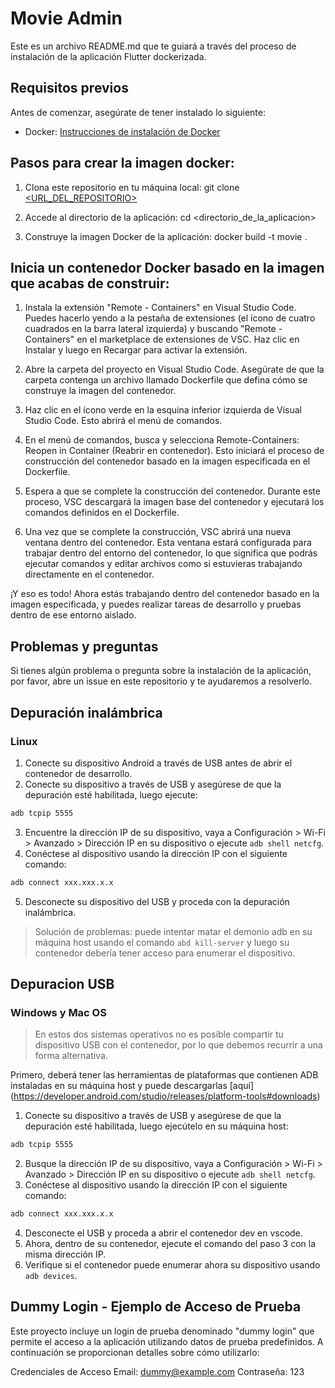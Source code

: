 # Movie Admin

Este es un archivo README.md que te guiará a través del proceso de instalación de la aplicación Flutter dockerizada.

## Requisitos previos

Antes de comenzar, asegúrate de tener instalado lo siguiente:

- Docker: [Instrucciones de instalación de Docker](https://docs.docker.com/get-docker/)

## Pasos para crear la imagen docker:

1. Clona este repositorio en tu máquina local:
git clone [<URL_DEL_REPOSITORIO>](https://github.com/NicolasSebastianEstigarribia/Flutter-MovieAdmin/)

2. Accede al directorio de la aplicación:
cd <directorio_de_la_aplicacion>

3. Construye la imagen Docker de la aplicación:
docker build -t movie .

## Inicia un contenedor Docker basado en la imagen que acabas de construir:

1. Instala la extensión "Remote - Containers" en Visual Studio Code. Puedes hacerlo yendo a la pestaña de extensiones (el ícono de cuatro cuadrados en la barra lateral izquierda) y buscando "Remote - Containers" en el marketplace de extensiones de VSC. Haz clic en Instalar y luego en Recargar para activar la extensión.

2. Abre la carpeta del proyecto en Visual Studio Code. Asegúrate de que la carpeta contenga un archivo llamado Dockerfile que defina cómo se construye la imagen del contenedor.

3. Haz clic en el ícono verde en la esquina inferior izquierda de Visual Studio Code. Esto abrirá el menú de comandos.

4. En el menú de comandos, busca y selecciona Remote-Containers: Reopen in Container (Reabrir en contenedor). Esto iniciará el proceso de construcción del contenedor basado en la imagen especificada en el Dockerfile.

5. Espera a que se complete la construcción del contenedor. Durante este proceso, VSC descargará la imagen base del contenedor y ejecutará los comandos definidos en el Dockerfile.

6. Una vez que se complete la construcción, VSC abrirá una nueva ventana dentro del contenedor. Esta ventana estará configurada para trabajar dentro del entorno del contenedor, lo que significa que podrás ejecutar comandos y editar archivos como si estuvieras trabajando directamente en el contenedor.

¡Y eso es todo! Ahora estás trabajando dentro del contenedor basado en la imagen especificada, y puedes realizar tareas de desarrollo y pruebas dentro de ese entorno aislado.

## Problemas y preguntas

Si tienes algún problema o pregunta sobre la instalación de la aplicación, por favor, abre un issue en este repositorio y te ayudaremos a resolverlo.


## Depuración inalámbrica

### Linux

1. Conecte su dispositivo Android a través de USB antes de abrir el contenedor de desarrollo.
2. Conecte su dispositivo a través de USB y asegúrese de que la depuración esté habilitada, luego ejecute:

```sh
adb tcpip 5555
```

3. Encuentre la dirección IP de su dispositivo, vaya a Configuración > Wi-Fi > Avanzado > Dirección IP en su dispositivo o ejecute `adb shell netcfg`.
4. Conéctese al dispositivo usando la dirección IP con el siguiente comando:

```sh
adb connect xxx.xxx.x.x
```

5. Desconecte su dispositivo del USB y proceda con la depuración inalámbrica.

> Solución de problemas: puede intentar matar el demonio adb en su máquina host usando el comando `abd kill-server` y luego su contenedor debería tener acceso para enumerar el dispositivo.

##  Depuracion USB
### Windows y Mac OS

> En estos dos sistemas operativos no es posible compartir tu dispositivo USB con el contenedor, por lo que debemos recurrir a una forma alternativa.

Primero, deberá tener las herramientas de plataformas que contienen ADB instaladas en su máquina host y puede descargarlas [aquí] (https://developer.android.com/studio/releases/platform-tools#downloads)

1. Conecte su dispositivo a través de USB y asegúrese de que la depuración esté habilitada, luego ejecútelo en su máquina host:

```sh
adb tcpip 5555
```

2. Busque la dirección IP de su dispositivo, vaya a Configuración > Wi-Fi > Avanzado > Dirección IP en su dispositivo o ejecute `adb shell netcfg`.
3. Conéctese al dispositivo usando la dirección IP con el siguiente comando:

```sh
adb connect xxx.xxx.x.x
```

4. Desconecte el USB y proceda a abrir el contenedor dev en vscode.
5. Ahora, dentro de su contenedor, ejecute el comando del paso 3 con la misma dirección IP.
6. Verifique si el contenedor puede enumerar ahora su dispositivo usando `adb devices`.

## Dummy Login - Ejemplo de Acceso de Prueba
Este proyecto incluye un login de prueba denominado "dummy login" que permite el acceso a la aplicación utilizando datos de prueba predefinidos. A continuación se proporcionan detalles sobre cómo utilizarlo:

Credenciales de Acceso
Email: dummy@example.com
Contraseña: 123